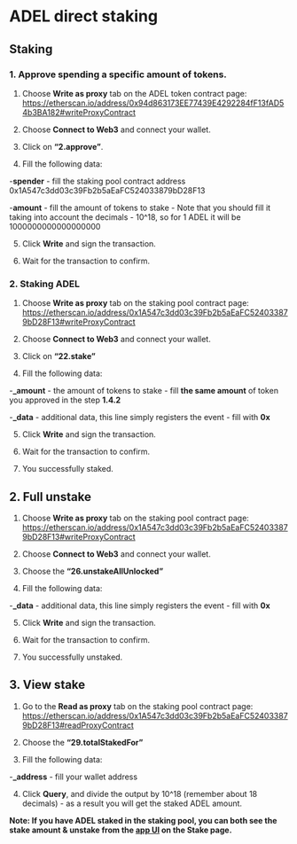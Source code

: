 # ADEL direct staking

## Staking

### 1. Approve spending a specific amount of tokens.

1) Choose **Write as proxy** tab on the ADEL token contract page:
https://etherscan.io/address/0x94d863173EE77439E4292284fF13fAD54b3BA182#writeProxyContract

2) Choose **Connect to Web3** and connect your wallet.

3) Click on **“2.approve”**.

4) Fill the following data:

-**spender** - fill the staking pool contract address
0x1A547c3dd03c39Fb2b5aEaFC524033879bD28F13

-**amount** - fill the amount of tokens to stake - Note that you should fill it taking into account the decimals - 10^18, so for 1 ADEL it will be 1000000000000000000

5) Click **Write** and sign the transaction. 

6) Wait for the transaction to confirm.

### 2. Staking ADEL

1) Choose **Write as proxy** tab on the staking pool contract page: 
https://etherscan.io/address/0x1A547c3dd03c39Fb2b5aEaFC524033879bD28F13#writeProxyContract

2) Choose **Connect to Web3** and connect your wallet.

3) Click on **“22.stake”**

4) Fill the following data:

-**_amount** - the amount of tokens to stake - fill **the same amount** of token you approved in the step **1.4.2**

-**_data** - additional data, this line simply registers the event - fill with **0x**

5) Click **Write** and sign the transaction.

6) Wait for the transaction to confirm.

7) You successfully staked.

## 2. Full unstake

1) Choose **Write as proxy** tab on the staking pool contract page: 
https://etherscan.io/address/0x1A547c3dd03c39Fb2b5aEaFC524033879bD28F13#writeProxyContract

2) Choose **Connect to Web3** and connect your wallet.

3) Choose the **“26.unstakeAllUnlocked”**

4) Fill the following data:

-**_data** - additional data, this line simply registers the event - fill with **0x**

5) Click **Write** and sign the transaction.

6) Wait for the transaction to confirm.

7) You successfully unstaked.

## 3. View stake

1) Go to the **Read as proxy** tab on the staking pool contract page:  
https://etherscan.io/address/0x1A547c3dd03c39Fb2b5aEaFC524033879bD28F13#readProxyContract

2) Choose the **“29.totalStakedFor”**

3) Fill the following data:

-**_address** - fill your wallet address

4) Click **Query**, and divide the output by 10^18 (remember about 18 decimals) - as a result you will get the staked ADEL amount. 

**Note: If you have ADEL staked in the staking pool, you can both see the stake amount & unstake from the [app UI](https://akropolis.io/staking) on the Stake page.**
